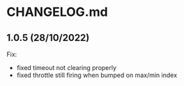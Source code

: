 # CHANGELOG.md

## 1.0.5 (28/10/2022)

Fix:

- fixed timeout not clearing properly
- fixed throttle still firing when bumped on max/min index

